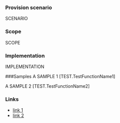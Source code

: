 

### Provision scenario
SCENARIO

### Scope
SCOPE

### Implementation
IMPLEMENTATION

###Samples
A SAMPLE 1
[TEST.TestFunctionName1]

A SAMPLE 2
[TEST.TestFunctionName2]

### Links
- [link 1](http://example.com)
- [link 2](http://example.com)